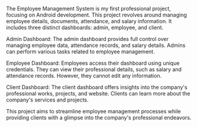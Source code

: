 
The Employee Management System is my first professional project, focusing on Android development. This project revolves around managing employee details, documents, attendance, and salary information. It includes three distinct dashboards: admin, employee, and client.

Admin Dashboard: The admin dashboard provides full control over managing employee data, attendance records, and salary details. Admins can perform various tasks related to employee management.

Employee Dashboard: Employees access their dashboard using unique credentials. They can view their professional details, such as salary and attendance records. However, they cannot edit any information.

Client Dashboard: The client dashboard offers insights into the company's professional works, projects, and website. Clients can learn more about the company's services and projects.

This project aims to streamline employee management processes while providing clients with a glimpse into the company's professional endeavors.
